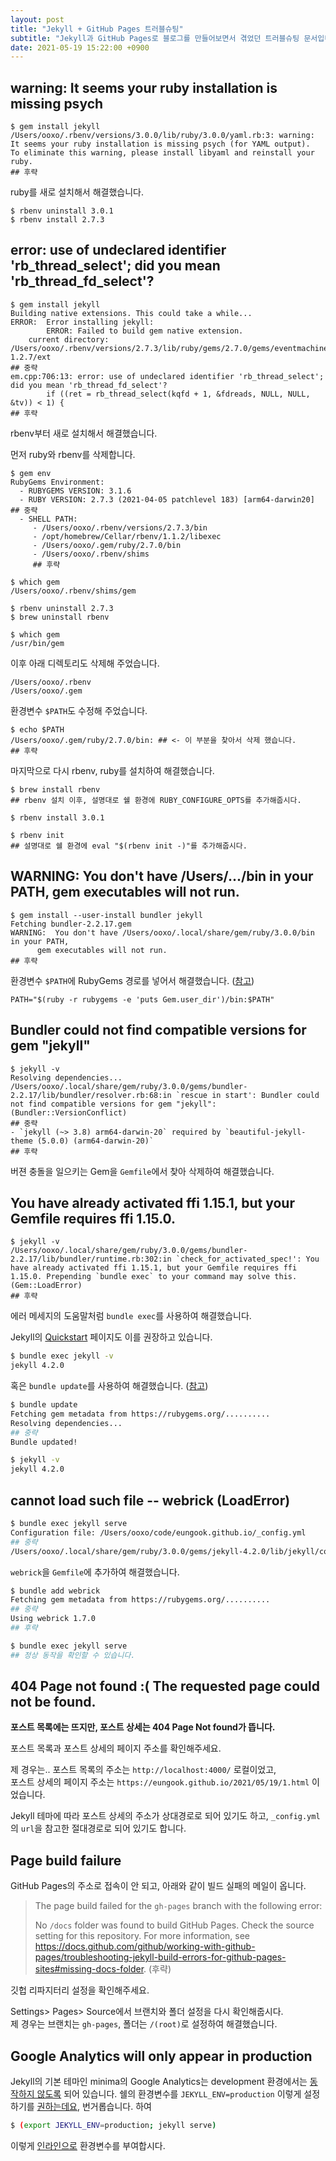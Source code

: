 ```yaml
---
layout: post
title: "Jekyll + GitHub Pages 트러블슈팅"
subtitle: "Jekyll과 GitHub Pages로 블로그를 만들어보면서 겪었던 트러블슈팅 문서입니다."
date: 2021-05-19 15:22:00 +0900
---
```


## warning: It seems your ruby installation is missing psych

```shell
$ gem install jekyll
/Users/ooxo/.rbenv/versions/3.0.0/lib/ruby/3.0.0/yaml.rb:3: warning: It seems your ruby installation is missing psych (for YAML output).
To eliminate this warning, please install libyaml and reinstall your ruby.
## 후략
```
ruby를 새로 설치해서 해결했습니다.
```shell
$ rbenv uninstall 3.0.1
$ rbenv install 2.7.3
```

## error: use of undeclared identifier 'rb_thread_select'; did you mean 'rb_thread_fd_select'?

```shell
$ gem install jekyll 
Building native extensions. This could take a while...
ERROR:  Error installing jekyll:
        ERROR: Failed to build gem native extension.
    current directory: /Users/ooxo/.rbenv/versions/2.7.3/lib/ruby/gems/2.7.0/gems/eventmachine-1.2.7/ext
## 중략
em.cpp:706:13: error: use of undeclared identifier 'rb_thread_select'; did you mean 'rb_thread_fd_select'?
        if ((ret = rb_thread_select(kqfd + 1, &fdreads, NULL, NULL, &tv)) < 1) {
## 후략
```
rbenv부터 새로 설치해서 해결했습니다.

먼저 ruby와 rbenv를 삭제합니다.
```shell
$ gem env  
RubyGems Environment:
  - RUBYGEMS VERSION: 3.1.6
  - RUBY VERSION: 2.7.3 (2021-04-05 patchlevel 183) [arm64-darwin20]
## 중략
  - SHELL PATH:
     - /Users/ooxo/.rbenv/versions/2.7.3/bin
     - /opt/homebrew/Cellar/rbenv/1.1.2/libexec
     - /Users/ooxo/.gem/ruby/2.7.0/bin
     - /Users/ooxo/.rbenv/shims
     ## 후략

$ which gem
/Users/ooxo/.rbenv/shims/gem

$ rbenv uninstall 2.7.3
$ brew uninstall rbenv

$ which gem
/usr/bin/gem
```

이후 아래 디렉토리도 삭제해 주었습니다.
```
/Users/ooxo/.rbenv
/Users/ooxo/.gem
```

환경변수 `$PATH`도 수정해 주었습니다.
```shell
$ echo $PATH
/Users/ooxo/.gem/ruby/2.7.0/bin: ## <- 이 부분을 찾아서 삭제 했습니다.
## 후략
```

마지막으로 다시 rbenv, ruby를 설치하여 해결했습니다.
```shell
$ brew install rbenv
## rbenv 설치 이후, 설명대로 쉘 환경에 RUBY_CONFIGURE_OPTS를 추가해줍시다.

$ rbenv install 3.0.1

$ rbenv init
## 설명대로 쉘 환경에 eval "$(rbenv init -)"를 추가해줍시다.
```

## WARNING:  You don't have /Users/.../bin in your PATH, gem executables will not run.

```shell
$ gem install --user-install bundler jekyll
Fetching bundler-2.2.17.gem
WARNING:  You don't have /Users/ooxo/.local/share/gem/ruby/3.0.0/bin in your PATH,
	  gem executables will not run.
## 후략
```

환경변수 `$PATH`에 RubyGems 경로를 넣어서 해결했습니다. ([참고](https://guides.rubygems.org/faqs/#i-installed-gems-with---user-install-and-their-commands-are-not-available))

```shell
PATH="$(ruby -r rubygems -e 'puts Gem.user_dir')/bin:$PATH"
```

## Bundler could not find compatible versions for gem "jekyll"

```shell
$ jekyll -v
Resolving dependencies...
/Users/ooxo/.local/share/gem/ruby/3.0.0/gems/bundler-2.2.17/lib/bundler/resolver.rb:68:in `rescue in start': Bundler could not find compatible versions for gem "jekyll": (Bundler::VersionConflict)
## 중략
- `jekyll (~> 3.8) arm64-darwin-20` required by `beautiful-jekyll-theme (5.0.0) (arm64-darwin-20)`
## 후략
```

버젼 충돌을 일으키는 Gem을 `Gemfile`에서 찾아 삭제하여 해결했습니다.

## You have already activated ffi 1.15.1, but your Gemfile requires ffi 1.15.0.

```shell
$ jekyll -v
/Users/ooxo/.local/share/gem/ruby/3.0.0/gems/bundler-2.2.17/lib/bundler/runtime.rb:302:in `check_for_activated_spec!': You have already activated ffi 1.15.1, but your Gemfile requires ffi 1.15.0. Prepending `bundle exec` to your command may solve this. (Gem::LoadError)
## 후략
```

에러 메세지의 도움말처럼 `bundle exec`를 사용하여 해결했습니다.

Jekyll의 [Quickstart](https://jekyllrb.com/docs/) 페이지도 이를 권장하고 있습니다.

```sh
$ bundle exec jekyll -v
jekyll 4.2.0
```

혹은 `bundle update`를 사용하여 해결했습니다. ([참고](https://yehudakatz.com/2011/05/30/gem-versioning-and-bundler-doing-it-right/))

```sh
$ bundle update
Fetching gem metadata from https://rubygems.org/..........
Resolving dependencies...
## 중략
Bundle updated!

$ jekyll -v
jekyll 4.2.0
```

## cannot load such file -- webrick (LoadError)

```sh
$ bundle exec jekyll serve
Configuration file: /Users/ooxo/code/eungook.github.io/_config.yml
## 중략
/Users/ooxo/.local/share/gem/ruby/3.0.0/gems/jekyll-4.2.0/lib/jekyll/commands/serve/servlet.rb:3:in `require': cannot load such file -- webrick (LoadError)
```

`webrick`을 `Gemfile`에 추가하여 해결했습니다.

```sh
$ bundle add webrick
Fetching gem metadata from https://rubygems.org/..........
## 중략
Using webrick 1.7.0
## 후략

$ bundle exec jekyll serve
## 정상 동작을 확인할 수 있습니다.
```

## 404 Page not found :( The requested page could not be found.

**포스트 목록에는 뜨지만, 포스트 상세는 404 Page Not found가 뜹니다.**

포스트 목록과 포스트 상세의 페이지 주소를 확인해주세요.

제 경우는.. 포스트 목록의 주소는 `http://localhost:4000/` 로컬이었고,<br>
포스트 상세의 페이지 주소는 `https://eungook.github.io/2021/05/19/1.html` 이었습니다.

Jekyll 테마에 따라 포스트 상세의 주소가 상대경로로 되어 있기도 하고,
`_config.yml`의 `url`을 참고한 절대경로로 되어 있기도 합니다.

## Page build failure

GitHub Pages의 주소로 접속이 안 되고, 아래와 같이 빌드 실패의 메일이 옵니다.

> The page build failed for the `gh-pages` branch with the following error:
>
> No `/docs` folder was found to build GitHub Pages. Check the source setting for this repository. For more information, see https://docs.github.com/github/working-with-github-pages/troubleshooting-jekyll-build-errors-for-github-pages-sites#missing-docs-folder. (후략)

깃헙 리파지터리 설정을 확인해주세요.

Settings> Pages> Source에서 브랜치와 폴더 설정을 다시 확인해줍시다.<br>
제 경우는 브랜치는 `gh-pages`, 폴더는 `/(root)`로 설정하여 해결했습니다.

## Google Analytics will only appear in production

Jekyll의 기본 테마인 minima의 Google Analytics는 development 환경에서는 [동작하지 않도록](https://github.com/jekyll/minima#includes) 되어 있습니다. 쉘의 환경변수를 `JEKYLL_ENV=production` 이렇게 설정하기를 [권하는데요](https://github.com/jekyll/minima#enabling-google-analytics), 번거롭습니다. 하여

```sh
$ (export JEKYLL_ENV=production; jekyll serve)
```

이렇게 [인라인으로](https://stackoverflow.com/a/10856211) 환경변수를 부여합시다.
